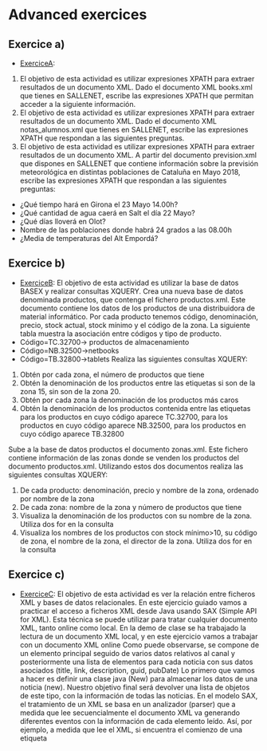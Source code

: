 # Advanced exercices
## Exercice a)
- [ExerciceA](https://github.com/oscarjuly23/Web_Basics/tree/main/Advanced/ExerciceA):
1. El objetivo de esta actividad es utilizar expresiones XPATH para extraer resultados de un documento XML. Dado el documento XML books.xml que tienes en SALLENET, escribe las expresiones XPATH que permitan acceder a la siguiente información.
2. El objetivo de esta actividad es utilizar expresiones XPATH para extraer resultados de un documento XML. Dado el documento XML notas_alumnos.xml que tienes en SALLENET, escribe las expresiones XPATH que respondan a las siguientes preguntas.
3. El objetivo de esta actividad es utilizar expresiones XPATH para extraer resultados de un documento XML. A partir del documento prevision.xml que dispones en SALLENET que contiene información sobre la previsión meteorológica en distintas poblaciones de Cataluña en Mayo 2018, escribe las expresiones XPATH que respondan a las siguientes preguntas:
- ¿Qué tiempo hará en Girona el 23 Mayo 14.00h?
- ¿Qué cantidad de agua caerá en Salt el día 22 Mayo?
- ¿Qué días lloverá en Olot?
- Nombre de las poblaciones donde habrá 24 grados a las 08.00h
- ¿Media de temperaturas del Alt Empordá?

## Exercice b)
- [ExerciceB](https://github.com/oscarjuly23/Web_Basics/tree/main/Advanced/ExerciceB):
El objetivo de esta actividad es utilizar la base de datos BASEX y realizar consultas XQUERY. Crea una nueva base de datos denominada productos, que contenga el fichero productos.xml.
Este documento contiene los datos de los productos de una distribuidora de material informático. Por cada producto tenemos código, denominación, precio, stock actual, stock mínimo y el código de la zona.
La siguiente tabla muestra la asociación entre códigos y tipo de producto.
- Código=TC.32700-> productos de almacenamiento
- Código=NB.32500->netbooks
- Código=TB.32800->tablets
Realiza las siguientes consultas XQUERY:
1. Obtén por cada zona, el número de productos que tiene
2. Obtén la denominación de los productos entre las etiquetas <zona15></zona15> si son de la zona 15, <zona20></zona20> sin son de la zona 20.
3. Obtén por cada zona la denominación de los productos más caros
4. Obtén la denominación de los productos contenida entre las etiquetas
<almacenamiento></almacenamiento> para los productos en cuyo código aparece
TC.32700, <netbook></netbook> para los productos en cuyo código aparece
NB.32500, <tablet></tablet> para los productos en cuyo código aparece TB.32800

Sube a la base de datos productos el documento zonas.xml. Este fichero contiene información
de las zonas donde se venden los productos del documento productos.xml. Utilizando estos
dos documentos realiza las siguientes consultas XQUERY:
1.  De cada producto: denominación, precio y nombre de la zona, ordenado por nombre de la zona
2.  De cada zona: nombre de la zona y número de productos que tiene
3.  Visualiza la denominación de los productos con su nombre de la zona. Utiliza dos for en la consulta
4.  Visualiza los nombres de los productos con stock mínimo>10, su código de zona, el nombre de la zona, el director de la zona. Utiliza dos for en la consulta

## Exercice c)
- [ExerciceC](https://github.com/oscarjuly23/Web_Basics/tree/main/Advanced/ExerciceC):
El objetivo de esta actividad es ver la relación entre ficheros XML y bases de datos relacionales.
En este ejercicio guiado vamos a practicar el acceso a ficheros XML desde Java usando SAX
(Simple API for XML). Esta técnica se puede utilizar para tratar cualquier documento XML,
tanto online como local. En la demo de clase se ha trabajado la lectura de un documento XML
local, y en este ejercicio vamos a trabajar con un documento XML online
Como puede observarse, se compone de un elemento principal <channel> seguido de varios
datos relativos al canal y posteriormente una lista de elementos <item> para cada noticia con
sus datos asociados (title, link, description, guid, pubDate)
Lo primero que vamos a hacer es definir una clase java (New) para almacenar los datos de una
noticia (new). Nuestro objetivo final será devolver una lista de objetos de este tipo, con la
información de todas las noticias.
En el modelo SAX, el tratamiento de un XML se basa en un analizador (parser) que a medida
que lee secuencialmente el documento XML va generando diferentes eventos con la
información de cada elemento leído. Así, por ejemplo, a medida que lee el XML, si encuentra el
comienzo de una etiqueta <title> generará un evento de comienzo de etiqueta, startElement(),
con su información asociada, si después de esa etiqueta encuentra un fragmento de texto
generará un evento characters() con toda la información necesaria, y así sucesivamente hasta
el final del documento. Nuestro trabajo consistirá por tanto en implementar las acciones
necesarias a ejecutar para cada uno de los eventos posibles que se pueden generar durante la
lectura del documento XML.
Los principales eventos que se pueden producir son los siguientes:
- startDocument(): comienza el documento XML.
- endDocument(): termina el documento XML.
- startElement(): comienza una etiqueta XML.
- endElement(): termina una etiqueta XML.
- characters(): fragmento de texto.

Todos estos métodos están definidos en la clase org.xml.sax.helpers.DefaultHandler, de la cual
deberemos derivar una clase propia donde se sobrescriban los eventos necesarios. En nuestro
caso vamos a llamarla RssHandler
Lo primero que haremos será incluir como propiedad de la clase, la lista de noticias que
pretendemos construir, List<New> news, y un método getNews() que permita obtenerla
cuando la lectura del documento XML se haya completado.
Además necesitaremos dos propiedades auxiliares: currentNew de tipo New que permitirá
registrar los datos de cada noticia según se vaya leyendo el ficheroXML; y sb de tipo
StringBuilder que permitirá ir almacenando el contenido de cada noticia.
Tras esto, implementamos directamente los eventos SAX necesarios: startDocument(),
startElement(), endElement(), characters(). Comencemos por startDocument(), este evento
indica que se ha comenzado a leer el documento XML, por lo que lo aprovecharemos para
inicializar la lista de noticias y las variables auxiliares.
Tras éste, el evento startElement() se lanza cada vez que se encuentra una nueva etiqueta de
apertura. En nuestro caso, la única etiqueta que nos interesará será <item>, momento en el
que inicializaremos currentNew donde almacenaremos posteriormente los datos de la noticia
actual.
El siguiente evento relevante es characters(), que se lanza cada vez que se encuentra un
fragmento de texto en el interior de una etiqueta. La técnica aquí será ir acumulando en la
variable auxiliar, sb, todos los fragmentos de texto que encontremos hasta detectarse una
etiqueta de cierre.
Por último, en el evento de cierre de etiqueta, endElement(), lo que haremos será almacenar
en el atributo apropiado (title, description, etc) del objeto currentNew (que conoceremos por el parámetro localName devuelto por el evento) el texto que hemos ido acumulando en la
variable sb y limpiaremos el contenido de dicha variable para comenzar a acumular el
siguiente dato. El único caso especial será cuando detectemos el cierre de la etiqueta <item>,
que significará que hemos terminado de leer todos los datos de la noticia y por tanto
aprovecharemos para añadir la noticia actual a la lista de noticias que estamos construyendo.
Una vez implementado nuestro handler, vamos a crear una nueva clase que haga uso de él
para parsear mediante SAX un documento XML concreto. A esta clase la llamaremos
RssParserSax. Esta clase tendrá únicamente un constructor que reciba como parámetro la URL
del documento a parsear.
La clase RssParserSax, dispondrá además de un método público llamado parse() para ejecutar
la lectura del documento, y que devolverá como resultado una lista de noticias.
Con esto ya tenemos nuestra aplicación Java preparada para parsear un documento XML
online utilizando el modelo SAX. Veamos lo simple que sería ahora llamar a este parser desde
nuestra clase Main.
En este ejercicio guiado vamos a practicar el acceso a ficheros XML desde Java usando DOM
con DOM la estrategia cambia radicalmente respecto de SAX. Con DOM, el documento XML se
lee completamente antes de poder realizar ninguna acción en función de su contenido. Esto es
posible gracias a que, como resultado de la lectura del documento, el parser DOM devuelve
todo su contenido en forma de una estructura de tipo árbol, donde los distintos elementos del
XML se representa en forma de nodos y su jerarquía padre-hijo se establece mediante
relaciones entre dichos nodos.
Vamos a crear la clase RssParserDom que permita parsear mediante DOM un documento XML
concreto. Esta clase tendrá únicamente un constructor que reciba como parámetro la URL del
documento a parsear.
Igual que con SAX, está clase dispondrá del método parse() para ejecutar la lectura del
documento, y que devolverá como resultado una lista de noticias.
Al igual que hacíamos para SAX, el primer paso será instanciar una nueva fábrica, esta vez de
tipo DocumentBuilderFactory, y posteriormente crear un nuevo parser a partir de ella
mediante el método newDocumentBuilder().
A partir del objeto Document, podremos navegar para realizar el tratamiento necesario del
XML. Vamos a buscar todos los nodos cuya etiqueta sea <item>. Esto lo conseguimos
utilizando el método de búsqueda por nombre de etiqueta
getElementsByTagName(“nombre_de_etiqueta“), que devolverá una lista (de tipo NodeList)
con todos los nodos hijos del nodo actual cuya etiqueta coincida con la pasada como
parámetro. Una vez tenemos localizados todos los elementos <item>, que representan a cada
noticia, los vamos a recorrer uno a uno para ir generando todos los objetos New necesarios
Para cada nodo <ítem>, se obtendrán los nodos hijos del elemento
mediante getChildNodes() y se recorrerán éstos obteniendo su texto y almacenándolo en el
atributo correspondiente del objeto New. Para saber a qué etiqueta corresponde cada nodo
hijo utilizamos el método getNodeName().
Haciendo uso de la función getElementText obtendremos el contenido textual de los nodos.
Implementamos esta función en la clase RssParserDom
Terminamos de completar el método parse() de la clase RssParserDom
Con esto ya tenemos nuestra aplicación Java preparada para parsear un documento XML
online utilizando el modelo DOM. Veamos lo simple que sería ahora llamar a este parser desde
nuestra clase Main.
